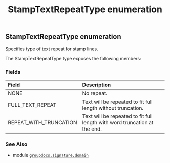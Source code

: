 ﻿---
title: StampTextRepeatType enumeration
second_title: GroupDocs.Signature for Python via .NET API References
description: 
type: docs
url: /python-net/groupdocs.signature.domain/stamptextrepeattype/
is_root: false
weight: 760
---

## StampTextRepeatType enumeration

Specifies type of text repeat for stamp lines.



The StampTextRepeatType type exposes the following members:

### Fields
| Field | Description |
| :- | :- |
| NONE | No repeat. |
| FULL_TEXT_REPEAT | Text will be repeated to fit full length without truncation. |
| REPEAT_WITH_TRUNCATION | Text will be repeated to fit full length with word truncation at the end. |



### See Also
* module [`groupdocs.signature.domain`](..)
